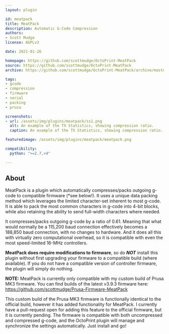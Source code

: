 ```yaml
---
layout: plugin

id: meatpack
title: MeatPack
description: Automatic G-Code Compression
authors:
- Scott Mudge
license: AGPLv3

date: 2021-01-26

homepage: https://github.com/scottmudge/OctoPrint-MeatPack
source: https://github.com/scottmudge/OctoPrint-MeatPack
archive: https://github.com/scottmudge/OctoPrint-MeatPack/archive/master.zip

tags:
- gcode
- compression
- firmware
- serial
- packing
- prusa

screenshots:
- url: /assets/img/plugins/meatpack/ss1.png
  alt: An example of the TX Statistics, showing compression ratio.
  caption: An example of the TX Statistics, showing compression ratio.

featuredimage: /assets/img/plugins/meatpack/meatpack.png

compatibility:
  python: ">=2.7,<4"

---
```


## About

MeatPack is a plugin which automatically compresses/packs outgoing g-code to compatible firmware (\*see below!). It uses a unique data packing method which leverages the limited character-set inherent to most g-code. It is able to pack the most common characters in g-code into 4-bit blocks, while also retaining the ability to send full-width characters where needed.

It compresses/packs outgoing g-code by a ratio of 0.61. Meaning that what would normally be a 115,200 baud connection effectively becomes a 188,850 baud connection, with no changes to hardware. And it does all this with virtually zero computational overhead, so it is compatible with even the most speed-limited 16-MHz controllers.

**MeatPack does require modifications to firmware**, so do ***NOT*** install this plugin without first upgrading your firmware to a compatible build (where available). If you do not have a compatible version of controller firmware, the plugin will simply do nothing.

**NOTE:** MeatPack is currently only compatible with my custom build of Prusa MK3 firmware. You can find builds of the latest v3.9.3 firmware here: https://github.com/scottmudge/Prusa-Firmware-MeatPack

This custom build of the Prusa MK3 firmware is functionally identical to the official build, however it has added functionality for MeatPack. I currently have a pull-request open for adding this feature to the official firmware, but it is currently pending. The firmware is compatible with both uncompressed and compressed g-code, and the OctoPrint plugin will manage and synchronize the settings automatically. Just install and go!
